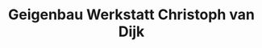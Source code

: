 ---
title: "Geigenbau Werkstatt Christoph van Dijk"
url: /stutensee/geigenbau-werkstatt-christoph-van-dijk/
shop: Instrumente
---